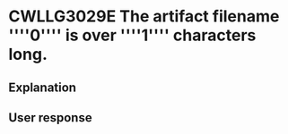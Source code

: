 # CWLLG3029E The artifact filename ''''0'''' is over ''''1'''' characters long.

## Explanation

## User response